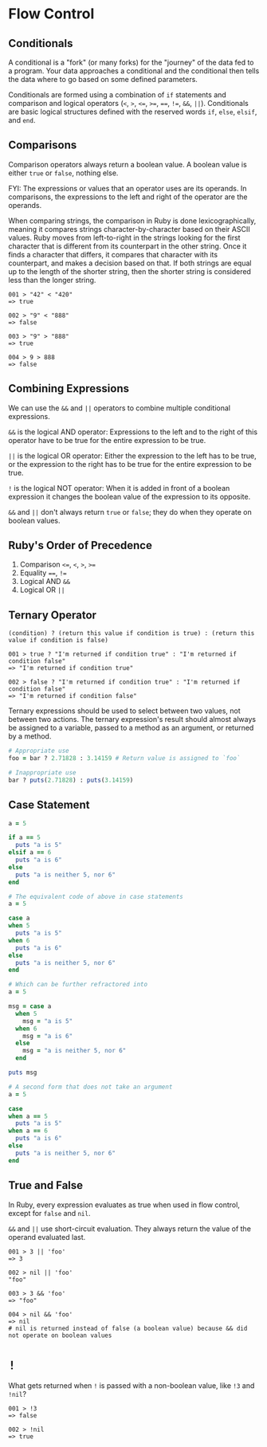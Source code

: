 # Flow Control

## Conditionals
A conditional is a "fork" (or many forks) for the "journey" of the data fed to a program. Your data approaches a conditional and the conditional then tells the data where to go based on some defined parameters.

Conditionals are formed using a combination of `if` statements and comparison and logical operators (`<`, `>`, `<=`, `>=`, `==`, `!=`, `&&`, `||`). Conditionals are basic logical structures defined with the reserved words `if`, `else`, `elsif`, and `end`.

## Comparisons
Comparison operators always return a boolean value. A boolean value is either `true` or `false`, nothing else.

FYI: The expressions or values that an operator uses are its operands. In comparisons, the expressions to the left and right of the operator are the operands.

When comparing strings, the comparison in Ruby is done lexicographically, meaning it compares strings character-by-character based on their ASCII values. Ruby moves from left-to-right in the strings looking for the first character that is different from its counterpart in the other string. Once it finds a character that differs, it compares that character with its counterpart, and makes a decision based on that. If both strings are equal up to the length of the shorter string, then the shorter string is considered less than the longer string.
```shell
001 > "42" < "420"
=> true

002 > "9" < "888"
=> false

003 > "9" > "888"
=> true

004 > 9 > 888
=> false
```

## Combining Expressions
We can use the `&&` and `||` operators to combine multiple conditional expressions.

`&&` is the logical AND operator: Expressions to the left and to the right of this operator have to be true for the entire expression to be true.

`||` is the logical OR operator: Either the expression to the left has to be true, or the expression to the right has to be true for the entire expression to be true.

`!` is the logical NOT operator: When it is added in front of a boolean expression it changes the boolean value of the expression to its opposite.

`&&` and `||` don't always return `true` or `false`; they do when they operate on boolean values.

## Ruby's Order of Precedence
1. Comparison `<=`, `<`, `>`, `>=`
2. Equality `==`, `!=`
3. Logical AND `&&`
4. Logical OR `||`

## Ternary Operator
```
(condition) ? (return this value if condition is true) : (return this value if condition is false)
```
```shell
001 > true ? "I'm returned if condition true" : "I'm returned if condition false"
=> "I'm returned if condition true"

002 > false ? "I'm returned if condition true" : "I'm returned if condition false"
=> "I'm returned if condition false"
```
Ternary expressions should be used to select between two values, not between two actions.
The ternary expression's result should almost always be assigned to a variable, passed to a method as an argument, or returned by a method.
```ruby
# Appropriate use
foo = bar ? 2.71828 : 3.14159 # Return value is assigned to `foo`

# Inappropriate use
bar ? puts(2.71828) : puts(3.14159)
```

## Case Statement
```ruby
a = 5

if a == 5
  puts "a is 5"
elsif a == 6
  puts "a is 6"
else
  puts "a is neither 5, nor 6"
end
```
```ruby
# The equivalent code of above in case statements
a = 5

case a
when 5
  puts "a is 5"
when 6
  puts "a is 6"
else
  puts "a is neither 5, nor 6"
end
```
```ruby
# Which can be further refractored into
a = 5

msg = case a
  when 5
    msg = "a is 5"
  when 6
    msg = "a is 6"
  else
    msg = "a is neither 5, nor 6"
  end

puts msg
```
```ruby
# A second form that does not take an argument
a = 5

case
when a == 5
  puts "a is 5"
when a == 6
  puts "a is 6"
else
  puts "a is neither 5, nor 6"
end
```

## True and False
In Ruby, every expression evaluates as true when used in flow control, except for `false` and `nil`.

`&&` and `||` use short-circuit evaluation. They always return the value of the operand evaluated last.

```shell
001 > 3 || 'foo'
=> 3

002 > nil || 'foo'
"foo"

003 > 3 && 'foo'
=> "foo"

004 > nil && 'foo'
=> nil 
# nil is returned instead of false (a boolean value) because && did not operate on boolean values
```

# `!`
What gets returned when `!` is passed with a non-boolean value, like `!3` and `!nil`?
```shell
001 > !3
=> false

002 > !nil
=> true
```
